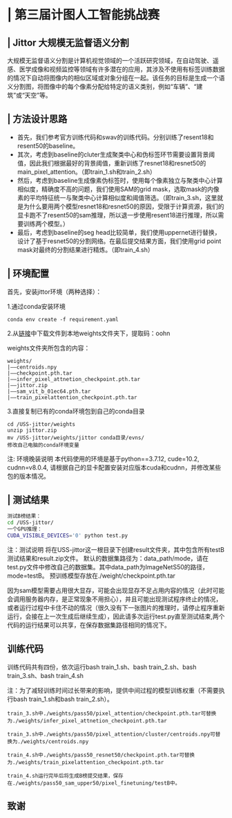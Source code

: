 # | 第三届计图人工智能挑战赛

## | Jittor 大规模无监督语义分割 

大规模无监督语义分割是计算机视觉领域的一个活跃研究领域，在自动驾驶、遥感、医学成像和视频监控等领域有许多潜在的应用，其涉及不使用有标签训练数据的情况下自动将图像内的相似区域或对象分组在一起。该任务的目标是生成一个语义分割图，将图像中的每个像素分配给特定的语义类别，例如“车辆”、“建筑”或“天空”等。

## | 方法设计思路

* 首先，我们参考官方训练代码和swav的训练代码。分别训练了resent18和resent50的baseline。
* 其次，考虑到baseline的cluter生成聚类中心和伪标签环节需要设置背景阈值，因此我们根据最好的背景阈值，重新训练了resnet18和resnet50的main_pixel_attention。（即train_1.sh和train_2.sh）
* 然后，考虑到baseline生成像素伪标签时，使用每个像素独立与聚类中心计算相似度，精确度不高的问题，我们使用SAM的grid mask，选取mask的内像素的平均特征统一与聚类中心计算相似度和阈值筛选。（即train_3.sh，这里就是为什么要用两个模型resnet18和resnet50的原因，受限于计算资源，我们的显卡跑不了resent50的sam推理，所以退一步使用resent18进行推理，所以需要训练两个模型。）
* 最后，考虑到baseline的seg head比较简单，我们使用uppernet进行替换，设计了基于resnet50的分割网络。在最后提交结果方面，我们使用grid point mask对最终的分割结果进行精炼。（即train_4.sh）

## | 环境配置

首先，安装jittor环境（两种选择）：

1.通过conda安装环境
```
conda env create -f requirement.yaml 
```
2.从[链接](https://pan.baidu.com/s/1TKWvmGgbC5lzyk4AqtVC2g)中下载文件到本地weights文件夹下，提取码：oohn 

weights文件夹所包含的内容：
```
weights/
|––centroids.npy
|––checkpoint.pth.tar
|––infer_pixel_attnetion_checkpoint.pth.tar
|––jittor.zip
|––sam_vit_b_01ec64.pth.tar
|––train_pixelattention_checkpoint.pth.tar
```

3.直接复制已有的conda环境包到自己的conda目录
```
cd /USS-jittor/weights
unzip jittor.zip 
mv /USS-jittor/weights/jittor conda目录/evns/
修改自己电脑的conda环境变量
```
注: 环境晚装说明
本代码使用的环境是基于python==3.7.12,  cude=10.2,  cudnn=v8.0.4, 请根据自己的显卡配置安装对应版本cuda和cudnn，并修改某些包的版本情况。



## | 测试结果
```bash
测试B榜结果：
cd /USS-jittor/
一个GPU推理：
CUDA_VISIBLE_DEVICES='0' python test.py
```
注：测试说明
将在USS-jittor这一根目录下创建result文件夹，其中包含所有testB测试结果和result.zip文件。
默认的数据集路径为：data_path/mode，请在test.py文件中修改自己的数据集。其中data_path为ImageNetS50的路径，mode=testB。
预训练模型存放在./weight/checkpoint.pth.tar

因为sam模型需要占用很大显存，可能会出现显存不足占用内容的情况（此时可能会调用服务器内存，是正常现象不用担心），并且可能出现测试程序终止的情况，或者运行过程中卡住不动的情况（很久没有下一张图片的推理时，请停止程序重新运行，会接在上一次生成后继续生成），因此请多次运行test.py直至测试结束,两个代码的运行结果可以共享，在保存数据集路径相同的情况下。


## 训练代码
训练代码共有四份，依次运行bash train_1.sh、bash train_2.sh、bash train_3.sh、bash train_4.sh

注：为了减轻训练时间过长带来的影响，提供中间过程的模型训练权重（不需要执行bash train_1.sh和bash train_2.sh）。
```
train_3.sh中./weights/pass50/pixel_attention/checkpoint.pth.tar可替换为./weights/infer_pixel_attnetion_checkpoint.pth.tar 

train_3.sh中./weights/pass50/pixel_attention/cluster/centroids.npy可替换为./weights/centroids.npy

train_4.sh中./weights/pass50_resnet50/checkpoint.pth.tar可替换为./weights/train_pixelattention_checkpoint.pth.tar

train_4.sh运行完毕后将生成B榜提交结果，保存在./weights/pass50_sam_upper50/pixel_finetuning/testB中。
```

## 致谢
